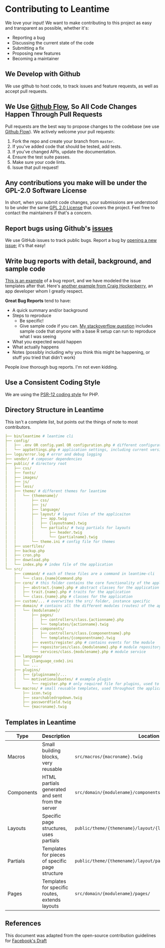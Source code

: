 # Contributing to Leantime
We love your input! We want to make contributing to this project as easy and transparent as possible, whether it's:

- Reporting a bug
- Discussing the current state of the code
- Submitting a fix
- Proposing new features
- Becoming a maintainer

## We Develop with Github
We use github to host code, to track issues and feature requests, as well as accept pull requests.

## We Use [Github Flow](https://guides.github.com/introduction/flow/index.html), So All Code Changes Happen Through Pull Requests
Pull requests are the best way to propose changes to the codebase (we use [Github Flow](https://guides.github.com/introduction/flow/index.html)). We actively welcome your pull requests:

1. Fork the repo and create your branch from `master`.
2. If you've added code that should be tested, add tests.
3. If you've changed APIs, update the documentation.
4. Ensure the test suite passes.
5. Make sure your code lints.
6. Issue that pull request!

## Any contributions you make will be under the GPL-2.0 Software License
In short, when you submit code changes, your submissions are understood to be under the same [GPL 2.0 License](https://choosealicense.com/licenses/gpl-2.0/) that covers the project. Feel free to contact the maintainers if that's a concern.

## Report bugs using Github's [issues]([https://github.com/briandk/transcriptase-atom/issues](https://github.com/Leantime/leantime/issues))
We use GitHub issues to track public bugs. Report a bug by [opening a new issue](); it's that easy!

## Write bug reports with detail, background, and sample code
[This is an example](http://stackoverflow.com/q/12488905/180626) of a bug report, and we have modeled the issue templates after that. Here's [another example from Craig Hockenberry](http://www.openradar.me/11905408), an app developer whom I greatly respect.

**Great Bug Reports** tend to have:

- A quick summary and/or background
- Steps to reproduce
  - Be specific!
  - Give sample code if you can. [My stackoverflow question](http://stackoverflow.com/q/12488905/180626) includes sample code that *anyone* with a base R setup can run to reproduce what I was seeing
- What you expected would happen
- What actually happens
- Notes (possibly including why you think this might be happening, or stuff you tried that didn't work)

People *love* thorough bug reports. I'm not even kidding.

## Use a Consistent Coding Style
We are using the [PSR-12 coding style](https://www.php-fig.org/psr/psr-12/) for PHP. 

## Directory Structure in Leantime

This isn't a complete list, but points out the things of note to most contributors.

```yaml
├── bin/leantime # leantime cli
├── config/
│   ├── .env OR config.yaml OR configuration.php # different configuration file options
│   └── appSettings.php # application settings, including current version
├── logs/error.log # error and debug logging
├── vendor/ # composer dependencies
├── public/ # directory root
│   ├── css/
│   ├── fonts/
│   ├── images/
│   ├── js/
│   ├── less/
│   ├── theme/ # different themes for leantime
│   │   └── {themename}/
│   │       ├── css/
│   │       ├── js/
│   │       ├── language/
│   │       ├── layout/ # layout files of the applicaiton
│   │       │   ├── app.twig
│   │       │   ├── {layoutname}.twig
│   │       │   └── partials/ # twig partials for layouts
│   │       │       ├── header.twig
│   │       │       └── {partialname}.twig
│   │       └── theme.ini # config file for themes
│   ├── userfiles/
│   ├── backup.php
│   ├── cron.php
│   ├── download.php
│   └── index.php # index file of the application
└── src/
    ├── command/ # each of these files are a command in leantime-cli
    │   └── class.{name}Command.php 
    ├── core/ # this folder contains the core functionality of the application
    │   ├── abstract.{name}.php # abstract classes for the application
    │   ├── trait.{name}.php # traits for the application
    │   └── class.{name}.php # classes for the application
    ├── custom/... # overwrites the src/ folder, instance specific
    ├── domain/ # contains all the different modules (routes) of the application
    │   └── {modulename}/
    │       ├── pages/
    │       │   ├── controllers/class.{actionname}.php
    │       │   └── templates/{actionname}.twig
    │       ├── components/
    │       │   ├── controllers/class.{componentname}.php
    │       │   └── templates/{componentname}.twig
    │       ├── events/register.php # contains events for the module
    │       ├── repositories/class.{modulename}.php # module repository
    │       └── services/class.{modulename}.php # module service
    ├── language/
    │   ├── {language_code}.ini
    │   └── ...
    ├── plugins/
    │   ├── {pluginname}/...
    │   └── motivationalQuotes/ # example plugin
    │       └── register.php # only required file for plugins, used to hook into events
    └── macros/ # small reusable templates, used throughout the application
        ├── icon.twig
        ├── searchabledropdown.twig
        ├── passwordfield.twig
        └── {macroname}.twig
```

## Templates in Leantime
| Type       | Description                                      | Location                                                      |
| ---------- | ------------------------------------------------ | ------------------------------------------------------------- |
| Macros     | Small building blocks, very reusable             | `src/macros/{macroname}.twig`                                 |
| Components | HTML partials generated and sent from the server | `src/domain/{modulename}/components/`                         |
| Layouts    | Specific page structures, uses partials          | `public/theme/{themename}/layout/{layoutname}.twig`           |
| Partials   | Templates for pieces of specific page structure  | `public/theme/{themename}/layout/partials/{partialname}.twig` |
| Pages      | Templates for specific routes, extends layouts   | `src/domain/{modulename}/pages/`                              |

## References
This document was adapted from the open-source contribution guidelines for [Facebook's Draft](https://github.com/facebook/draft-js/blob/a9316a723f9e918afde44dea68b5f9f39b7d9b00/CONTRIBUTING.md)
